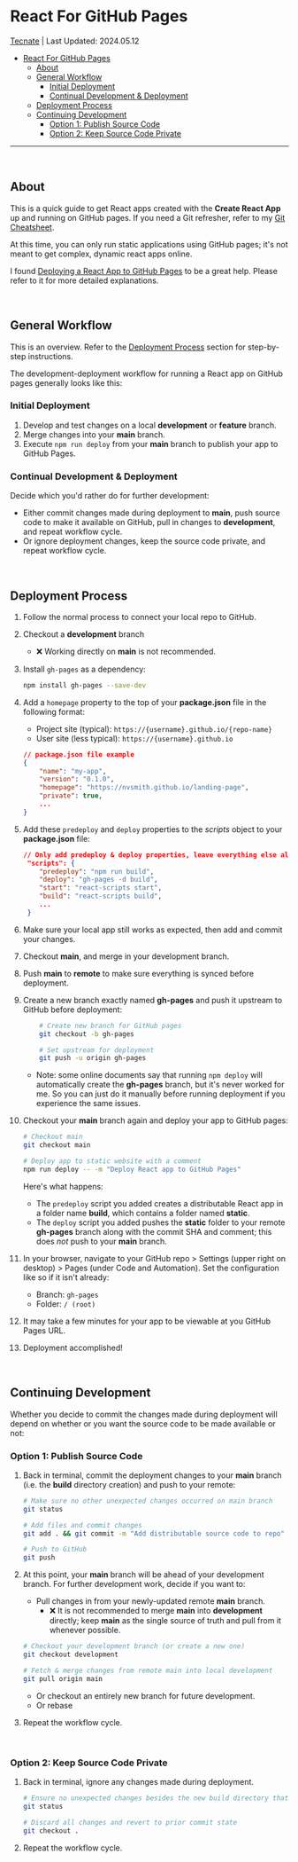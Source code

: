 # React For GitHub Pages

<a href="https://tecnate.dev" target="_blank" rel="author">Tecnate</a> | Last Updated: 2024.05.12

-   [React For GitHub Pages](#react-for-github-pages)
    -   [About](#about)
    -   [General Workflow](#general-workflow)
        -   [Initial Deployment](#initial-deployment)
        -   [Continual Development \& Deployment](#continual-development--deployment)
    -   [Deployment Process](#deployment-process)
    -   [Continuing Development](#continuing-development)
        -   [Option 1: Publish Source Code](#option-1-publish-source-code)
        -   [Option 2: Keep Source Code Private](#option-2-keep-source-code-private)

<hr>
<br>

## About

This is a quick guide to get React apps created with the **Create React App** up and running on GitHub pages. If you need a Git refresher, refer to my [Git Cheatsheet](../../Git/git-cheatsheet.md).

At this time, you can only run static applications using GitHub pages; it's not meant to get complex, dynamic react apps online.

I found [Deploying a React App to GitHub Pages](https://github.com/gitname/react-gh-pages) to be a great help. Please refer to it for more detailed explanations.

<br>

## General Workflow

This is an overview. Refer to the [Deployment Process](#deployment-process) section for step-by-step instructions.

The development-deployment workflow for running a React app on GitHub pages generally looks like this:

### Initial Deployment

1. Develop and test changes on a local **development** or **feature** branch.
2. Merge changes into your **main** branch.
3. Execute `npm run deploy` from your **main** branch to publish your app to GitHub Pages.

### Continual Development & Deployment

Decide which you'd rather do for further development:

-   Either commit changes made during deployment to **main**, push source code to make it available on GitHub, pull in changes to **development**, and repeat workflow cycle.
-   Or ignore deployment changes, keep the source code private, and repeat workflow cycle.

<br>

## Deployment Process

1. Follow the normal process to connect your local repo to GitHub.
2. Checkout a **development** branch
    - ❌ Working directly on **main** is not recommended.
3. Install `gh-pages` as a dependency:

    ```bash
    npm install gh-pages --save-dev
    ```

4. Add a `homepage` property to the top of your **package.json** file in the following format:

    - Project site (typical): `https://{username}.github.io/{repo-name}`
    - User site (less typical): `https://{username}.github.io`

    ```json
    // package.json file example
    {
        "name": "my-app",
        "version": "0.1.0",
        "homepage": "https://nvsmith.github.io/landing-page",
        "private": true,
        ...
    }
    ```

5. Add these `predeploy` and `deploy` properties to the _scripts_ object to your **package.json** file:

    ```json
    // Only add predeploy & deploy properties, leave everything else alone
     "scripts": {
        "predeploy": "npm run build",
        "deploy": "gh-pages -d build",
        "start": "react-scripts start",
        "build": "react-scripts build",
        ...
     }
    ```

6. Make sure your local app still works as expected, then add and commit your changes.
7. Checkout **main**, and merge in your development branch.
8. Push **main** to **remote** to make sure everything is synced before deployment.
9. Create a new branch exactly named **gh-pages** and push it upstream to GitHub before deployment:

    ```bash
        # Create new branch for GitHub pages
        git checkout -b gh-pages

        # Set upstream for deployment
        git push -u origin gh-pages
    ```

    - Note: some online documents say that running `npm deploy` will automatically create the **gh-pages** branch, but it's never worked for me. So you can just do it manually before running deployment if you experience the same issues.

10. Checkout your **main** branch again and deploy your app to GitHub pages:

    ```bash
    # Checkout main
    git checkout main

    # Deploy app to static website with a comment
    npm run deploy -- -m "Deploy React app to GitHub Pages"
    ```

    Here's what happens:

    - The `predeploy` script you added creates a distributable React app in a folder name **build**, which contains a folder named **static**.
    - The `deploy` script you added pushes the **static** folder to your remote **gh-pages** branch along with the commit SHA and comment; this does _not_ push to your **main** branch.

11. In your browser, navigate to your GitHub repo > Settings (upper right on desktop) > Pages (under Code and Automation). Set the configuration like so if it isn't already:
    - Branch: `gh-pages`
    - Folder: `/ (root)`
12. It may take a few minutes for your app to be viewable at you GitHub Pages URL.
13. Deployment accomplished!

<br>

## Continuing Development

Whether you decide to commit the changes made during deployment will depend on whether or you want the source code to be made available or not:

### Option 1: Publish Source Code

1. Back in terminal, commit the deployment changes to your **main** branch (i.e. the **build** directory creation) and push to your remote:

    ```bash
    # Make sure no other unexpected changes occurred on main branch
    git status

    # Add files and commit changes
    git add . && git commit -m "Add distributable source code to repo"

    # Push to GitHub
    git push
    ```

2. At this point, your **main** branch will be ahead of your development branch. For further development work, decide if you want to:

    - Pull changes in from your newly-updated remote **main** branch.
        - ❌ It is not recommended to merge **main** into **development** directly; keep **main** as the single source of truth and pull from it whenever possible.

    ```bash
    # Checkout your development branch (or create a new one)
    git checkout development

    # Fetch & merge changes from remote main into local development
    git pull origin main
    ```

    - Or checkout an entirely new branch for future development.
    - Or rebase

3. Repeat the workflow cycle.

<br>

### Option 2: Keep Source Code Private

1. Back in terminal, ignore any changes made during deployment.

    ```bash
    # Ensure no unexpected changes besides the new build directory that you want to ignore
    git status

    # Discard all changes and revert to prior commit state
    git checkout .
    ```

2. Repeat the workflow cycle.
